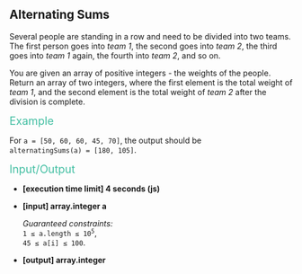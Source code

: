 <h2>Alternating Sums</h2>
<div><p>Several people are standing in a row and need to be divided into two teams. The first person goes into <em>team 1</em>, the second goes into <em>team 2</em>, the third goes into <em>team 1</em> again, the fourth into <em>team 2</em>, and so on.</p>
<p>You are given an array of positive integers - the weights of the people. Return an array of two integers, where the first element is the total weight of <em>team 1</em>, and the second element is the total weight of <em>team 2</em> after the division is complete.</p>
<p><span style="color:#44BFA3;font-size:1.4em">Example</span></p>
<p>For <code>a = [50, 60, 60, 45, 70]</code>, the output should be<br>
<code>alternatingSums(a) = [180, 105]</code>.</p>
<p><span style="color:#44BFA3;font-size:1.4em">Input/Output</span></p>
<ul>
<li>
<p><strong>[execution time limit] 4 seconds (js)</strong></p>
</li>
<li>
<p><strong>[input] array.integer a</strong></p>
<p><em>Guaranteed constraints:</em><br>
<code>1 ≤ a.length ≤ 10<sup>5</sup></code>,<br>
<code>45 ≤ a[i] ≤ 100</code>.</p>
</li>
<li>
<p><strong>[output] array.integer</strong></p>
</li>
</ul>

</div>
